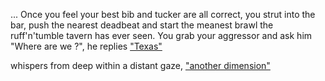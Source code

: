 ... Once you feel your best bib and tucker are all correct, you strut into the
bar, push the nearest deadbeat and start the meanest brawl the ruff'n'tumble
tavern has ever seen.
You grab your aggressor and ask him "Where are we ?", he
replies ["Texas"](../texas/texas.md)

whispers from deep within a distant gaze,
["another dimension"](../dimension/dimension.md)
